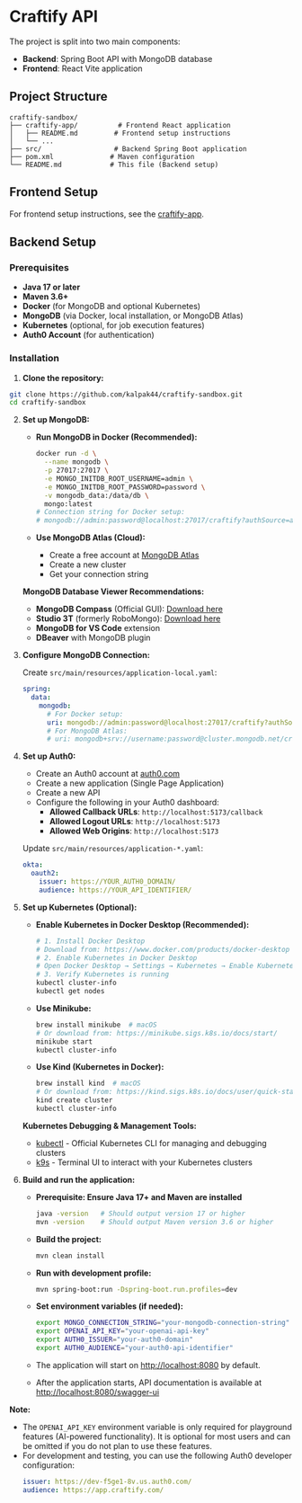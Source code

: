 # Craftify API

The project is split into two main components:

- **Backend**: Spring Boot API with MongoDB database
- **Frontend**: React Vite application

## Project Structure

```
craftify-sandbox/
├── craftify-app/          # Frontend React application
│   ├── README.md         # Frontend setup instructions
│   └── ...
├── src/                  # Backend Spring Boot application
├── pom.xml              # Maven configuration
└── README.md            # This file (Backend setup)
```

## Frontend Setup

For frontend setup instructions, see the [craftify-app](./craftify-app/README.md).

## Backend Setup

### Prerequisites

- **Java 17 or later**
- **Maven 3.6+**
- **Docker** (for MongoDB and optional Kubernetes)
- **MongoDB** (via Docker, local installation, or MongoDB Atlas)
- **Kubernetes** (optional, for job execution features)
- **Auth0 Account** (for authentication)

### Installation

1. **Clone the repository:**

```bash
git clone https://github.com/kalpak44/craftify-sandbox.git
cd craftify-sandbox
```

2. **Set up MongoDB:**

   - **Run MongoDB in Docker (Recommended):**
     ```bash
     docker run -d \
       --name mongodb \
       -p 27017:27017 \
       -e MONGO_INITDB_ROOT_USERNAME=admin \
       -e MONGO_INITDB_ROOT_PASSWORD=password \
       -v mongodb_data:/data/db \
       mongo:latest
     # Connection string for Docker setup:
     # mongodb://admin:password@localhost:27017/craftify?authSource=admin
     ```


   - **Use MongoDB Atlas (Cloud):**
     - Create a free account at [MongoDB Atlas](https://www.mongodb.com/atlas)
     - Create a new cluster
     - Get your connection string

   **MongoDB Database Viewer Recommendations:**
   - **MongoDB Compass** (Official GUI): [Download here](https://www.mongodb.com/try/download/compass)
   - **Studio 3T** (formerly RoboMongo): [Download here](https://studio3t.com/)
   - **MongoDB for VS Code** extension
   - **DBeaver** with MongoDB plugin

3. **Configure MongoDB Connection:**

   Create `src/main/resources/application-local.yaml`:
   ```yaml
   spring:
     data:
       mongodb:
         # For Docker setup:
         uri: mongodb://admin:password@localhost:27017/craftify?authSource=admin
         # For MongoDB Atlas:
         # uri: mongodb+srv://username:password@cluster.mongodb.net/craftify
   ```

4. **Set up Auth0:**

   - Create an Auth0 account at [auth0.com](https://auth0.com)
   - Create a new application (Single Page Application)
   - Create a new API
   - Configure the following in your Auth0 dashboard:
     - **Allowed Callback URLs**: `http://localhost:5173/callback`
     - **Allowed Logout URLs**: `http://localhost:5173`
     - **Allowed Web Origins**: `http://localhost:5173`

   Update `src/main/resources/application-*.yaml`:
   ```yaml
   okta:
     oauth2:
       issuer: https://YOUR_AUTH0_DOMAIN/
       audience: https://YOUR_API_IDENTIFIER/
   ```

5. **Set up Kubernetes (Optional):**

   - **Enable Kubernetes in Docker Desktop (Recommended):**
     ```bash
     # 1. Install Docker Desktop
     # Download from: https://www.docker.com/products/docker-desktop
     # 2. Enable Kubernetes in Docker Desktop
     # Open Docker Desktop → Settings → Kubernetes → Enable Kubernetes
     # 3. Verify Kubernetes is running
     kubectl cluster-info
     kubectl get nodes
     ```

   - **Use Minikube:**
     ```bash
     brew install minikube  # macOS
     # Or download from: https://minikube.sigs.k8s.io/docs/start/
     minikube start
     kubectl cluster-info
     ```

   - **Use Kind (Kubernetes in Docker):**
     ```bash
     brew install kind  # macOS
     # Or download from: https://kind.sigs.k8s.io/docs/user/quick-start/
     kind create cluster
     kubectl cluster-info
     ```

   **Kubernetes Debugging & Management Tools:**
   - [kubectl](https://kubernetes.io/docs/reference/kubectl/) - Official Kubernetes CLI for managing and debugging clusters
   - [k9s](https://k9scli.io/) - Terminal UI to interact with your Kubernetes clusters

6. **Build and run the application:**

   - **Prerequisite: Ensure Java 17+ and Maven are installed**
     ```bash
     java -version   # Should output version 17 or higher
     mvn -version    # Should output Maven version 3.6 or higher
     ```

   - **Build the project:**
     ```bash
     mvn clean install
     ```

   - **Run with development profile:**
     ```bash
     mvn spring-boot:run -Dspring-boot.run.profiles=dev
     ```

   - **Set environment variables (if needed):**
     ```bash
     export MONGO_CONNECTION_STRING="your-mongodb-connection-string"
     export OPENAI_API_KEY="your-openai-api-key"
     export AUTH0_ISSUER="your-auth0-domain"
     export AUTH0_AUDIENCE="your-auth0-api-identifier"
     ```

   - The application will start on [http://localhost:8080](http://localhost:8080) by default.
   - After the application starts, API documentation is available at [http://localhost:8080/swagger-ui](http://localhost:8080/swagger-ui)

**Note:**
- The `OPENAI_API_KEY` environment variable is only required for playground features (AI-powered functionality). It is optional for most users and can be omitted if you do not plan to use these features.
- For development and testing, you can use the following Auth0 developer configuration:
  ```yaml
  issuer: https://dev-f5ge1-8v.us.auth0.com/
  audience: https://app.craftify.com/
  ```